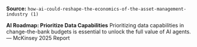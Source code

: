 **Source:** `how-ai-could-reshape-the-economics-of-the-asset-management-industry (1)`

**AI Roadmap: Prioritize Data Capabilities**
Prioritizing data capabilities in change-the-bank budgets is essential to unlock the full value of AI agents. — McKinsey 2025 Report
